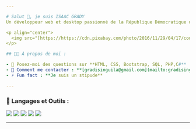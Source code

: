 ```yaml
---

# Salut 👋, je suis ISAAC GRADY  
Un développeur web et desktop passionné de la République Démocratique du Congo  

<p align="center">  
  <img src="[https://https://cdn.pixabay.com/photo/2016/11/29/04/17/code-1863495_1280.jpg]" width="250"/>  
</p>  

## 🧑‍💻 À propos de moi :  

- 💬 Posez-moi des questions sur **HTML, CSS, Bootstrap, SQL, PHP,C#**  
- 📧 Comment me contacter : **[gradisinguila@gmail.com](mailto:gradisinguila@gmail.com)**  
- ⚡ Fun fact : **Je suis un stipude**  

---
```


### 🚀 Langages et Outils :  
<p align="left">  
  <img src="https://img.shields.io/badge/HTML5-E34F26?logo=html5&logoColor=white" />  
  <img src="https://img.shields.io/badge/CSS3-1572B6?logo=css3&logoColor=white" />  
  <img src="https://img.shields.io/badge/JavaScript-323330?logo=javascript&logoColor=F7DF1E" />  
  <img src="https://img.shields.io/badge/PHP-777BB4?logo=php&logoColor=white" />  
  <img src="https://img.shields.io/badge/MySQL-00000F?logo=mysql&logoColor=white" />  
</p>  

---

